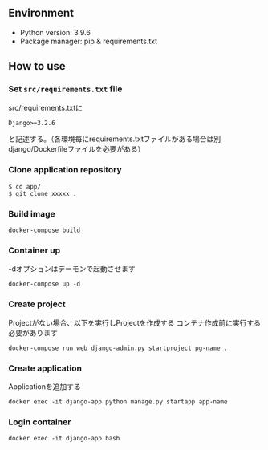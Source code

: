 ## Environment
- Python version: 3.9.6
- Package manager: pip & requirements.txt

## How to use

### Set `src/requirements.txt` file
src/requirements.txtに
```
Django>=3.2.6
```
と記述する。（各環境毎にrequirements.txtファイルがある場合は別django/Dockerfileファイルを必要がある）

### Clone application repository
```
$ cd app/
$ git clone xxxxx .
```

### Build image
```
docker-compose build
```

### Container up
-dオプションはデーモンで起動させます
```
docker-compose up -d
```

### Create project
Projectがない場合、以下を実行しProjectを作成する
コンテナ作成前に実行する必要があります
```
docker-compose run web django-admin.py startproject pg-name .
```

### Create application
Applicationを追加する
```
docker exec -it django-app python manage.py startapp app-name
```

### Login container
```
docker exec -it django-app bash
```
